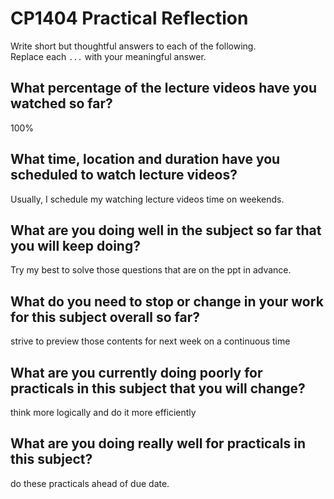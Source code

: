 # CP1404 Practical Reflection

Write short but thoughtful answers to each of the following.  
Replace each `...` with your meaningful answer.

## What percentage of the lecture videos have you watched so far?

 100%

## What time, location and duration have you scheduled to watch lecture videos?
Usually, I schedule my watching lecture videos time on weekends.


## What are you doing well in the subject so far that you will keep doing?
Try my best to solve those questions that are on the ppt in advance.

## What do you need to stop or change in your work for this subject overall so far?
strive to preview those contents for next week on a continuous time

## What are you currently doing poorly for practicals in this subject that you will change?
think more logically and do it more efficiently 

## What are you doing really well for practicals in this subject?
do these practicals ahead of due date.
